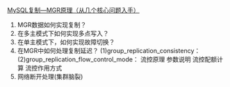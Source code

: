 [MySQL复制—MGR原理（从几个核心问题入手）](https://blog.csdn.net/m0_60006388/article/details/135935680)

1. MGR数据如何实现复制？
2. 在多主模式下如何实现多点写入？
3. 在单主模式下，如何实现故障切换？
4. 在MGR中如何处理复制延迟？
(1)group_replication_consistency：
(2)group_replication_flow_control_mode：
流控原理
参数说明
流控配额计算
流控作用方式
5. 网络断开处理(集群脑裂)